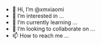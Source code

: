 - 👋 Hi, I’m @xmxiaomi
- 👀 I’m interested in ...
- 🌱 I’m currently learning ...
- 💞️ I’m looking to collaborate on ...
- 📫 How to reach me ...

<!---
xmxiaomi/xmxiaomi is a ✨ special ✨ repository because its `README.md` (this file) appears on your GitHub profile.
You can click the Preview link to take a look at your changes.
--->

